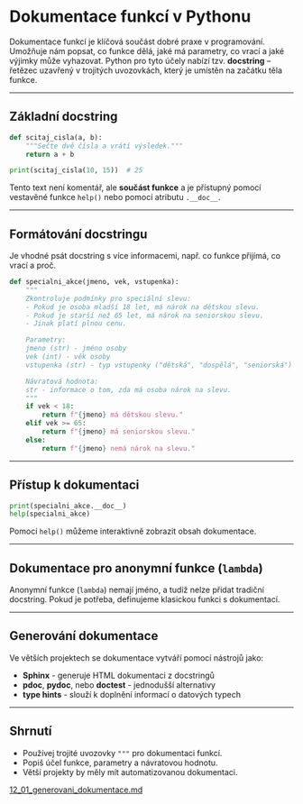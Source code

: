 
# Dokumentace funkcí v Pythonu

Dokumentace funkcí je klíčová součást dobré praxe v programování. Umožňuje nám popsat, co funkce dělá, jaké má parametry, co vrací a jaké výjimky může vyhazovat. Python pro tyto účely nabízí tzv. **docstring** – řetězec uzavřený v trojitých uvozovkách, který je umístěn na začátku těla funkce.

---

## Základní docstring

```python
def scitaj_cisla(a, b):
    """Sečte dvě čísla a vrátí výsledek."""
    return a + b

print(scitaj_cisla(10, 15))  # 25
```

Tento text není komentář, ale **součást funkce** a je přístupný pomocí vestavěné funkce `help()` nebo pomocí atributu `.__doc__`.

---

## Formátování docstringu

Je vhodné psát docstring s více informacemi, např. co funkce přijímá, co vrací a proč.

```python
def specialni_akce(jmeno, vek, vstupenka):
    """
    Zkontroluje podmínky pro speciální slevu:
    - Pokud je osoba mladší 18 let, má nárok na dětskou slevu.
    - Pokud je starší než 65 let, má nárok na seniorskou slevu.
    - Jinak platí plnou cenu.

    Parametry:
    jmeno (str) - jméno osoby
    vek (int) - věk osoby
    vstupenka (str) - typ vstupenky ("dětská", "dospělá", "seniorská")

    Návratová hodnota:
    str - informace o tom, zda má osoba nárok na slevu.
    """
    if vek < 18:
        return f"{jmeno} má dětskou slevu."
    elif vek >= 65:
        return f"{jmeno} má seniorskou slevu."
    else:
        return f"{jmeno} nemá nárok na slevu."
```

---

## Přístup k dokumentaci

```python
print(specialni_akce.__doc__)
help(specialni_akce)
```

Pomocí `help()` můžeme interaktivně zobrazit obsah dokumentace.

---

## Dokumentace pro anonymní funkce (`lambda`)

Anonymní funkce (`lambda`) nemají jméno, a tudíž nelze přidat tradiční docstring. Pokud je potřeba, definujeme klasickou funkci s dokumentací.

---

## Generování dokumentace

Ve větších projektech se dokumentace vytváří pomocí nástrojů jako:

- **Sphinx** - generuje HTML dokumentaci z docstringů
- **pdoc**, **pydoc**, nebo **doctest** - jednodušší alternativy
- **type hints** - slouží k doplnění informací o datových typech

---

## Shrnutí

- Používej trojité uvozovky `"""` pro dokumentaci funkcí.
- Popiš účel funkce, parametry a návratovou hodnotu.
- Větší projekty by měly mít automatizovanou dokumentaci.

[12_01_generovani_dokumentace.md](12_01_generovani_dokumentace.md)